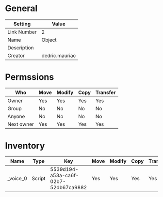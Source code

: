 # General

| Setting | Value |
| --- | --- |
| Link Number | 2 |
| Name | Object |
| Description |  |
| Creator | dedric.mauriac |

# Permssions

| Who | Move | Modify | Copy | Transfer |
| --- | --- | --- | --- | --- |
| Owner | Yes | Yes | Yes | Yes |
| Group | No | No | No | No |
| Anyone | No | No | No | No |
| Next owner | Yes | Yes | Yes | Yes |

# Inventory

| Name | Type | Key | Move | Modify | Copy | Transfer | Acquired |
| --- | --- | --- | --- | --- | --- | --- | --- |
| _voice_0 | Script | 5539d194-a53a-ca6f-02b7-52db67ca9882 | Yes | Yes | Yes | Yes | 1970-01-01T00:00:00Z | Dedric Mauriac |